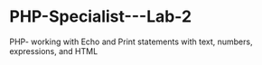 # PHP-Specialist---Lab-2
PHP- working with Echo and Print statements with text, numbers, expressions, and HTML
